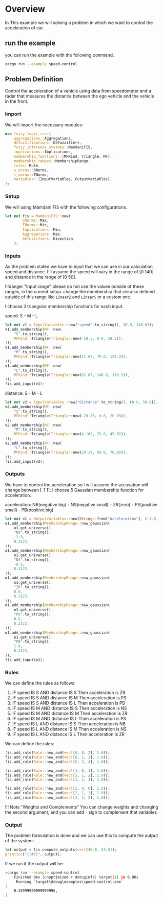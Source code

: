 # Overview

In This example we will solving a problem in which we want to control the acceleration of car.

## run the example

you can run the example with the following command.

```bash
cargo run --example speed-control
```

## Problem Definition

Control the acceleration of a vehicle using data from speedometer and a radar that measures the distance between the ego vehicle and the vehicle in the front.

### Import

We will import the necessary modules:

```rust
use fuzzy_logic_rs::{
    aggregations::Aggregations,
    defuzzifications::Defuzzifiers,
    fuzzy_inference_systems::MamdaniFIS,
    implications::Implications,
    membership_functions::{MFKind, Triangle, MF},
    membership_ranges::MembershipRange,
    rules::Rule,
    s_norms::SNorms,
    t_norms::TNorms,
    variables::{InputVariables, OutputVariables},
};
```

### Setup

We will using Mamdani FIS with the following configurations.

```rust
let mut fis = MamdaniFIS::new(
        SNorms::Max,
        TNorms::Min,
        Implications::Min,
        Aggregations::Max,
        Defuzzifiers::Bisection,
    );
```

### Inputs

As the problem stated we have to input that we can use in our calculation, speed and distance.
I'll assume the speed will vary in the range of [0 140] and distance in the range of [0 50].

!!!danger "Input range"
    please do not use the values outside of these ranges, in the current setup. change the membership that are also defined outside of this range like `LinearZ` and `LinearS` or a custom one.

I choose 3 triangular membership functions for each input.

speed: S - M - L

```rust
let mut v1 = InputVariables::new("speed".to_string(), (0.0, 140.0));
v1.add_membership(MF::new(
    "S".to_string(),
    MFKind::Triangle(Triangle::new(-58.3, 0.0, 58.3)),
));
v1.add_membership(MF::new(
    "M".to_string(),
    MFKind::Triangle(Triangle::new(11.67, 70.0, 128.3)),
));
v1.add_membership(MF::new(
    "L".to_string(),
    MFKind::Triangle(Triangle::new(81.67, 140.0, 198.3)),
));
fis.add_input(v1);
```

distance: S - M - L

```rust
let mut v2 = InputVariables::new("Distance".to_string(), (0.0, 50.0));
v2.add_membership(MF::new(
    "S".to_string(),
    MFKind::Triangle(Triangle::new(-20.83, 0.0, 20.83)),
));
v2.add_membership(MF::new(
    "M".to_string(),
    MFKind::Triangle(Triangle::new(4.168, 25.0, 45.82)),
));
v2.add_membership(MF::new(
    "L".to_string(),
    MFKind::Triangle(Triangle::new(29.17, 50.0, 70.82)),
));
fis.add_input(v2);
```

### Outputs

We have to control the acceleration so I will assume the accusation will change between [-1 1]. I choose 5 Gaussian membership function for acceleration.

acceleration: NB(negative big) - NS(negative small) - ZR(zero) - PS(positive small) - PB(positive big)

```rust
let mut o1 = OutputVariables::new(String::from("Acceleration"), (-1.0, 1.0), 100);
o1.add_membership(MembershipRange::new_gaussian(
    o1.get_universe(),
    "NB".to_string(),
    -1.0,
    0.2123,
));
o1.add_membership(MembershipRange::new_gaussian(
    o1.get_universe(),
    "NS".to_string(),
    -0.5,
    0.2123,
));
o1.add_membership(MembershipRange::new_gaussian(
    o1.get_universe(),
    "ZR".to_string(),
    0.0,
    0.2123,
));
o1.add_membership(MembershipRange::new_gaussian(
    o1.get_universe(),
    "PS".to_string(),
    0.5,
    0.2123,
));
o1.add_membership(MembershipRange::new_gaussian(
    o1.get_universe(),
    "PB".to_string(),
    1.0,
    0.2123,
));
fis.add_input(o1);
```

### Rules

We can define the rules as follows:

1. IF speed IS S AND distance IS S Then acceleration is ZR
2. IF speed IS S AND distance IS M Then acceleration is PS
3. IF speed IS S AND distance IS L Then acceleration is PB
4. IF speed IS M AND distance IS S Then acceleration is NS
5. IF speed IS M AND distance IS M Then acceleration is ZR
6. IF speed IS M AND distance IS L Then acceleration is PS
7. IF speed IS L AND distance IS S Then acceleration is NB
8. IF speed IS L AND distance IS M Then acceleration is NS
9. IF speed IS L AND distance IS L Then acceleration is ZR

We can define the rules:

```rust
fis.add_rule(Rule::new_and(vec![0, 0, 2], 1.0));
fis.add_rule(Rule::new_and(vec![0, 1, 3], 1.0));
fis.add_rule(Rule::new_and(vec![0, 2, 4], 1.0));

fis.add_rule(Rule::new_and(vec![1, 0, 1], 1.0));
fis.add_rule(Rule::new_and(vec![1, 1, 2], 1.0));
fis.add_rule(Rule::new_and(vec![1, 2, 3], 1.0));

fis.add_rule(Rule::new_and(vec![2, 0, 0], 1.0));
fis.add_rule(Rule::new_and(vec![2, 1, 1], 1.0));
fis.add_rule(Rule::new_and(vec![2, 2, 2], 1.0));
```

!!! Note "Weights and Complements"
    You can change weights and changing the second argument, and you can add `-` sign to complement that variables

### Output

The problem formulation is done and we can use this to compute the output of the system:

```rust
let output = fis.compute_outputs(vec![40.0, 43.0]);
println!("{:#?}", output);
```

If we run it the output will be:

```bash
>cargo run --example speed-control 
    Finished dev [unoptimized + debuginfo] target(s) in 0.00s
     Running `target\debug\examples\speed-control.exe`
[
    0.45999999999999996,
]
```
